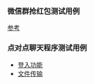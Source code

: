 ### 微信群抢红包测试用例  
[参考](https://blog.csdn.net/m0_37672234/article/details/75949721)

### 点对点聊天程序测试用例
- [登入功能](https://www.cnblogs.com/xidian2014/p/8522958.html)  
- [文件传输](http://www.voidcn.com/article/p-bmrewgll-bpp.html)
